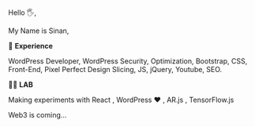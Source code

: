 Hello 🖐,

My Name is Sinan,


👀 **Experience**

WordPress Developer, WordPress Security, Optimization, Bootstrap, CSS, Front-End, Pixel Perfect Design Slicing, JS, jQuery, Youtube, SEO.


👨‍🎓 **LAB**

Making experiments with React , WordPress ❤ , AR.js , TensorFlow.js

Web3 is coming... 
